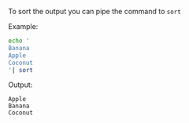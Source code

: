 To sort the output you can pipe the command to `sort`

Example:

```bash
echo '
Banana
Apple
Coconut
'| sort
```

Output:

```stdout
Apple
Banana
Coconut
```
